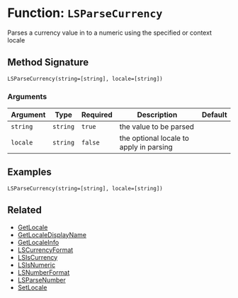 [comment]: # (Note: This documentation is generated dynamically in the build process.  To modify the contents, change the javadoc on the _invoke method of the BIF class)

# Function: `LSParseCurrency`

Parses a currency value in to a numeric using the specified or context locale

## Method Signature
```
LSParseCurrency(string=[string], locale=[string])
```
### Arguments

| Argument | Type | Required | Description | Default |
|----------|------|----------|-------------|---------|
| `string` | `string` | `true` | the value to be parsed |  |
| `locale` | `string` | `false` | the optional locale to apply in parsing |  |

## Examples

```
LSParseCurrency(string=[string], locale=[string])
```

## Related
  * [GetLocale](GetLocale.md)
  * [GetLocaleDisplayName](GetLocaleDisplayName.md)
  * [GetLocaleInfo](GetLocaleInfo.md)
  * [LSCurrencyFormat](LSCurrencyFormat.md)
  * [LSIsCurrency](LSIsCurrency.md)
  * [LSIsNumeric](LSIsNumeric.md)
  * [LSNumberFormat](LSNumberFormat.md)
  * [LSParseNumber](LSParseNumber.md)
  * [SetLocale](SetLocale.md)
